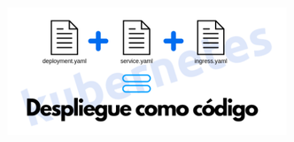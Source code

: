 <h1 class="title" style="display:none">Infraestructura como código</h1>

<img src="media\images\kubernetes-automatizacion.png" alt="Kubernetes" style="margin: 15px 0px;
                                                                            background: none;
                                                                            border: 0;
                                                                            box-shadow: none;">